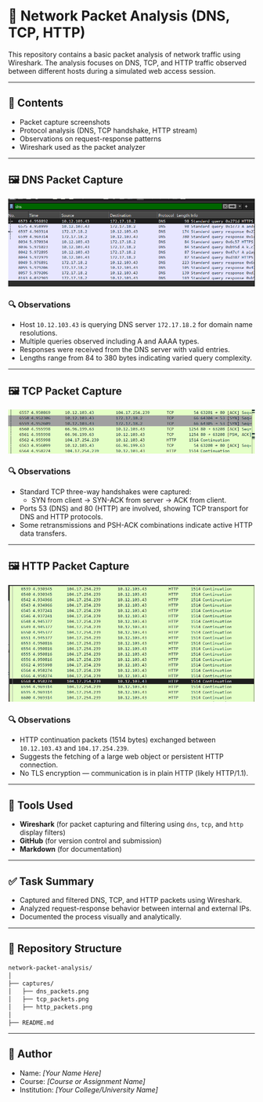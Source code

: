 # 📡 Network Packet Analysis (DNS, TCP, HTTP)

This repository contains a basic packet analysis of network traffic using Wireshark. The analysis focuses on DNS, TCP, and HTTP traffic observed between different hosts during a simulated web access session.

---

## 📂 Contents

- Packet capture screenshots
- Protocol analysis (DNS, TCP handshake, HTTP stream)
- Observations on request-response patterns
- Wireshark used as the packet analyzer

---

## 🖼️ DNS Packet Capture

![DNS Capture](captures/dns_packets.png)

### 🔍 Observations
- Host `10.12.103.43` is querying DNS server `172.17.18.2` for domain name resolutions.
- Multiple queries observed including A and AAAA types.
- Responses were received from the DNS server with valid entries.
- Lengths range from 84 to 380 bytes indicating varied query complexity.

---

## 🖼️ TCP Packet Capture

![TCP Capture](captures/tcp_packets.png)

### 🔍 Observations
- Standard TCP three-way handshakes were captured:
  - SYN from client → SYN-ACK from server → ACK from client.
- Ports 53 (DNS) and 80 (HTTP) are involved, showing TCP transport for DNS and HTTP protocols.
- Some retransmissions and PSH-ACK combinations indicate active HTTP data transfers.

---

## 🖼️ HTTP Packet Capture

![HTTP Capture](captures/http_packets.png)

### 🔍 Observations
- HTTP continuation packets (1514 bytes) exchanged between `10.12.103.43` and `104.17.254.239`.
- Suggests the fetching of a large web object or persistent HTTP connection.
- No TLS encryption — communication is in plain HTTP (likely HTTP/1.1).

---

## 🔧 Tools Used

- **Wireshark** (for packet capturing and filtering using `dns`, `tcp`, and `http` display filters)
- **GitHub** (for version control and submission)
- **Markdown** (for documentation)

---

## ✅ Task Summary

- Captured and filtered DNS, TCP, and HTTP packets using Wireshark.
- Analyzed request-response behavior between internal and external IPs.
- Documented the process visually and analytically.

---

## 📎 Repository Structure

```
network-packet-analysis/
│
├── captures/
│   ├── dns_packets.png
│   ├── tcp_packets.png
│   ├── http_packets.png
│
├── README.md
```

---

## 👤 Author

- Name: *[Your Name Here]*
- Course: *[Course or Assignment Name]*
- Institution: *[Your College/University Name]*
